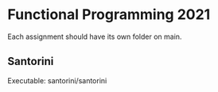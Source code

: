 # Functional Programming 2021
Each assignment should have its own folder on main.

## Santorini
Executable: santorini/santorini
